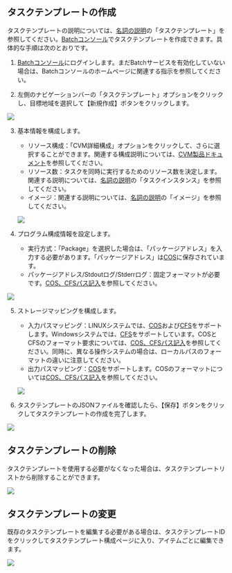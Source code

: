 ## タスクテンプレートの作成

タスクテンプレートの説明については、[名詞の説明]()の「タスクテンプレート」を参照してください。[Batchコンソール]()でタスクテンプレートを作成できます。具体的な手順は次のとおりです。
1. [Batchコンソール]()にログインします。まだBatchサービスを有効化していない場合は、Batchコンソールのホームページに関連する指示を参照してください。

2. 左側のナビゲーションバーの「タスクテンプレート」オプションをクリックし、目標地域を選択して【新規作成】ボタンをクリックします。

![](https://main.qcloudimg.com/raw/9040a7e885e21aa3fe99e7060e76c15e.png)

3. 基本情報を構成します。
   - リソース構成：「CVM詳細構成」オプションをクリックして、さらに選択することができます。関連する構成説明については、[CVM製品ドキュメント](https://intl.cloud.tencent.com/document/product/213)を参照してください。
   - リソース数：タスクを同時に実行するためのリソース数を決定します。関連する説明については、[名詞の説明](https://intl.cloud.tencent.com/document/product/599/10396)の「タスクインスタンス」を参照してください。
   - イメージ：関連する説明については、[名詞の説明](https://intl.cloud.tencent.com/document/product/599/10396)の「イメージ」を参照してください。
   
   ![](https://main.qcloudimg.com/raw/0448f705c865b179587eff6e60d5459b.png)

4. プログラム構成情報を設定します。
   - 実行方式：「Package」を選択した場合は、「パッケージアドレス」を入力する必要があります。「パッケージアドレス」は[COS](https://intl.cloud.tencent.com/document/product/436)に保存されています。
   - パッケージアドレス/Stdoutログ/Stderrログ：固定フォーマットが必要です。[COS、CFSパス記入]()を参照してください。
   
![](https://main.qcloudimg.com/raw/626c2e80f1ea78d315ef473a17c843e2.png)

5. ストレージマッピングを構成します。
   - 入力パスマッピング：LINUXシステムでは、[COS](https://intl.cloud.tencent.com/document/product/436)および[CFS](https://intl.cloud.tencent.com/document/product/582)をサポートします。Windowsシステムでは、[CFS](https://intl.cloud.tencent.com/document/product/582)をサポートしています。COSとCFSのフォーマット要求については、[COS、CFSパス記入]()を参照してください。同時に、異なる操作システムの場合は、ローカルパスのフォーマットの違いに注意してください。
   - 出力パスマッピング：[COS](https://intl.cloud.tencent.com/document/product/436)をサポートします。COSのフォーマットについては[COS、CFSパス記入]()を参照してください。
   
   ![](https://main.qcloudimg.com/raw/8b994c5d4ffa0d2155a0e06a9a91f377.png)

6. タスクテンプレートのJSONファイルを確認したら、【保存】ボタンをクリックしてタスクテンプレートの作成を完了します。

![](https://main.qcloudimg.com/raw/824b15b3dcff490bf8486098d243fe02.png)

## タスクテンプレートの削除
タスクテンプレートを使用する必要がなくなった場合は、タスクテンプレートリストから削除することができます。

![](https://main.qcloudimg.com/raw/0918678402a90b8bc19c685bb8be6bb8.png)

## タスクテンプレートの変更
既存のタスクテンプレートを編集する必要がある場合は、タスクテンプレートIDをクリックしてタスクテンプレート構成ページに入り、アイテムごとに編集できます。

![](https://main.qcloudimg.com/raw/c325e5c25ee1ab8305be0f1d22ecfa53.png)

